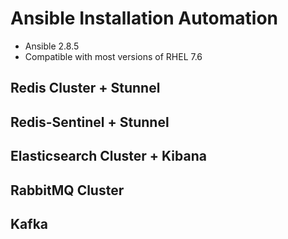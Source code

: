 # Ansible Installation Automation

-   Ansible 2.8.5
-   Compatible with most versions of RHEL 7.6


## Redis Cluster + Stunnel


## Redis-Sentinel + Stunnel


## Elasticsearch Cluster + Kibana

## RabbitMQ Cluster

## Kafka

